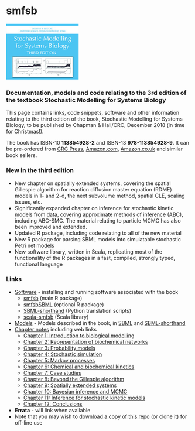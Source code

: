 # smfsb

![SMfSB3e](smfsb3e-thumb.jpg)

### Documentation, models and code relating to the 3rd edition of the textbook Stochastic Modelling for Systems Biology

This page contains links, code snippets, software and other information relating to the third edition of the book, Stochastic Modelling for Systems Biology, to be published by Chapman & Hall/CRC, December 2018 (in time for Christmas!).

The book has ISBN-10 **113854928-2** and ISBN-13 **978-113854928-9**. It can be pre-ordered from [CRC Press](https://www.crcpress.com/Stochastic-Modelling-for-Systems-Biology-Third-Edition/Wilkinson/p/book/9781138549289), [Amazon.com](https://amzn.to/2LAVSSN), [Amazon.co.uk](https://amzn.to/2PeDIZt) and similar book sellers.

### New in the third edition

* New chapter on spatially extended systems, covering the spatial Gillespie algorithm for reaction diffusion master equation (RDME) models in 1- and 2-d, the next subvolume method, spatial CLE, scaling issues, etc.
* Significantly expanded chapter on inference for stochastic kinetic models from data, covering approximate methods of inference (ABC), including ABC-SMC. The material relating to particle MCMC has also been improved and extended.
* Updated R package, including code relating to all of the new material
* New R package for parsing SBML models into simulatable stochastic Petri net models
* New software library, written in Scala, replicating most of the functionality of the R packages in a fast, compiled, strongly typed, functional language

### Links

* [Software](Software.md) - installing and running software associated with the book
  * [smfsb](Software.md#r-package---smfsb) (main R package)
  * [smfsbSBML](Software.md#additional-r-package---smfsbsbml) (optional R package)
  * [SBML-shorthand](https://www.staff.ncl.ac.uk/d.j.wilkinson/software/sbml-sh/) (Python translation scripts)
  * [scala-smfsb](https://github.com/darrenjw/scala-smfsb) (Scala library)
* [Models](models/) - Models described in the book, in [SBML](http://sbml.org/Main_Page) and [SBML-shorthand](https://www.staff.ncl.ac.uk/d.j.wilkinson/software/sbml-sh/)
* [Chapter notes](ChapterNotes.md) including web links
  * [Chapter 1: Introduction to biological modelling](ChapterNotes.md#chapter-1-introduction-to-biological-modelling)
  * [Chapter 2: Representation of biochemical networks](ChapterNotes.md#chapter-2-representation-of-biochemical-networks)
  * [Chapter 3: Probability models](ChapterNotes.md#chapter-3-probability-models)
  * [Chapter 4: Stochastic simulation](ChapterNotes.md#chapter-4-stochastic-simulation)
  * [Chapter 5: Markov processes](ChapterNotes.md#chapter-5-markov-processes)
  * [Chapter 6: Chemical and biochemical kinetics](ChapterNotes.md#chapter-6-chemical-and-biochemical-kinetics)
  * [Chapter 7: Case studies](ChapterNotes.md#chapter-7-case-studies)
  * [Chapter 8: Beyond the Gillespie algorithm](ChapterNotes.md#chapter-8-beyond-the-gillespie-algorithm)
  * [Chapter 9: Spatially extended systems](ChapterNotes.md#chapter-9-spatially-extended-systems)
  * [Chapter 10: Bayesian inference and MCMC](ChapterNotes.md#chapter-10-bayesian-inference-and-mcmc)
  * [Chapter 11: Inference for stochastic kinetic models](ChapterNotes.md#chapter-11-inference-for-stochastic-kinetic-models)
  * [Chapter 12: Conclusions](ChapterNotes.md#chapter-12-conclusions)
* **Errata** - will link when available
* Note that you may wish to [download a copy of this repo](https://github.com/darrenjw/smfsb/archive/master.zip) (or clone it) for off-line use

